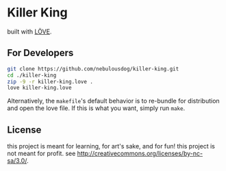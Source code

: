 # Killer King

built with [LÖVE](https://love2d.org).

## For Developers

```bash
git clone https://github.com/nebulousdog/killer-king.git
cd ./killer-king
zip -9 -r killer-king.love .
love killer-king.love
```

Alternatively, the `makefile`'s default behavior is to re-bundle for distribution and open the love file. If this is what you want, simply run `make`.

## License

this project is meant for learning, for art's sake, and for fun! this project is not meant for profit. see http://creativecommons.org/licenses/by-nc-sa/3.0/.
